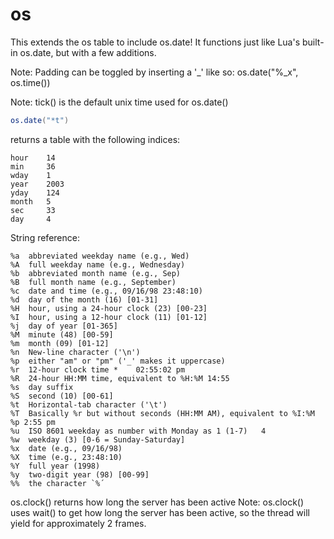 # os
This extends the os table to include os.date! It functions just like Lua's built-in os.date, but with a few additions.

Note: Padding can be toggled by inserting a '_' like so: os.date("%_x", os.time())

Note: tick() is the default unix time used for os.date()

```lua
os.date("*t")
```
returns a table with the following indices:
```
hour    14
min     36
wday    1
year    2003
yday    124
month   5
sec     33
day     4
```
String reference:
```
%a	abbreviated weekday name (e.g., Wed)
%A	full weekday name (e.g., Wednesday)
%b	abbreviated month name (e.g., Sep)
%B	full month name (e.g., September)
%c	date and time (e.g., 09/16/98 23:48:10)
%d	day of the month (16) [01-31]
%H	hour, using a 24-hour clock (23) [00-23]
%I	hour, using a 12-hour clock (11) [01-12]
%j	day of year [01-365]
%M	minute (48) [00-59]
%m	month (09) [01-12]
%n	New-line character ('\n')
%p	either "am" or "pm" ('_' makes it uppercase)
%r	12-hour clock time *	02:55:02 pm
%R	24-hour HH:MM time, equivalent to %H:%M	14:55
%s	day suffix
%S	second (10) [00-61]
%t	Horizontal-tab character ('\t')
%T	Basically %r but without seconds (HH:MM AM), equivalent to %I:%M %p	2:55 pm
%u	ISO 8601 weekday as number with Monday as 1 (1-7)	4
%w	weekday (3) [0-6 = Sunday-Saturday]
%x	date (e.g., 09/16/98)
%X	time (e.g., 23:48:10)
%Y	full year (1998)
%y	two-digit year (98) [00-99]
%%	the character `%´
```
os.clock() returns how long the server has been active
  Note: os.clock() uses wait() to get how long the server has been active, so the thread will yield for approximately 2 frames.
